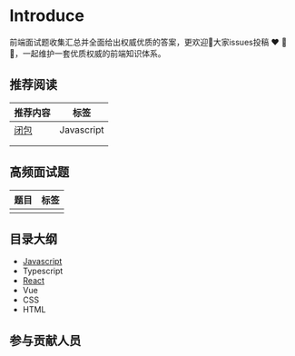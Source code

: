 # Introduce

前端面试题收集汇总并全面给出权威优质的答案，更欢迎👏大家issues投稿 ❤️ 💞 💖，一起维护一套优质权威的前端知识体系。

## 推荐阅读

| 推荐内容 |    标签    |
| -------- | :--------: |
| [闭包](./javascript/1.md) | Javascript |
|          |            |
|          |            |

## 高频面试题

| 题目 | 标签 |
| ---- | :--: |
|      |      |



## 目录大纲

- [Javascript](./javascript/)
- Typescript
- [React](./react/)
- Vue
- CSS
- HTML

## 参与贡献人员

<!-- GITCONTRIBUTOR_START -->

<!-- GITCONTRIBUTOR_END -->